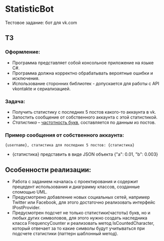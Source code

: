# StatisticBot
Тестовое задание: бот для vk.com
## ТЗ
### Оформление:
-	Программа представляет собой консольное приложение на языке C#.
-	Программа должна корректно обрабатывать вероятные ошибки и исключения.
-	Использование сторонних библиотек - допускается для работы с API vkontakte и сериализацией.

### Задача:
- Получить статистику с последних 5 постов какого-то аккаунта в vk.
- Запостить сообщение от собственного аккаунта с этой статистикой.
- *Статистика* – [частотность букв](https://ru.wikipedia.org/wiki/%D0%A7%D0%B0%D1%81%D1%82%D0%BE%D1%82%D0%BD%D0%BE%D1%81%D1%82%D1%8C), составляется по данным из постов.

### Пример сообщения от собственного аккаунта:
`{username}, статистика для последних 5 постов: {статистика}`
* {статистика} представить в виде JSON объекта {"a": 0.01, "b": 0.003}

## Особенности реализации:
- Работа с заданием началась с проектирования и содержит прецедент использования и диаграмму классов, созданные спомощью UML.
- Предусмотрено добавление новых социальных сетей, например Twitter или Facebook, для этого достаточно реализовать интерфейс IPostProvider.
- Предусмотрен подсчет не только статистики(частоты) букв, но и любых дугих символовов, для этого нужно создать наследника класса FrequencyCounter и реализовать метод IsCountedCharacter, который отвечает за то какие символы будут учитываться при подсчете статистики (паттерн шаблонный метод).
